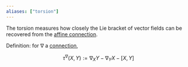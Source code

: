 ```yaml
---
aliases: ["torsion"]
---
```


The torsion measures how closely the Lie bracket of vector fields can be recovered from the [affine connection](connection.md).

Definition: for $\nabla$ a [connection](connection.md),

$$
\tau^{\nabla}(X, Y) := \nabla_{X} Y-\nabla_{Y} X-[X, Y]
$$